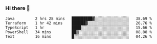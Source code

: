 ### Hi there 👋


<!--START_SECTION:waka-->
```text
Java         2 hrs 28 mins   █████████▓░░░░░░░░░░░░░░░   38.69 % 
Terraform    1 hr 42 mins    ██████▓░░░░░░░░░░░░░░░░░░   26.76 % 
TypeScript   1 hr            ████░░░░░░░░░░░░░░░░░░░░░   15.66 % 
PowerShell   34 mins         ██▒░░░░░░░░░░░░░░░░░░░░░░   08.88 % 
Text         16 mins         █░░░░░░░░░░░░░░░░░░░░░░░░   04.26 % 
```
<!--END_SECTION:waka-->

<!--
**ssrahul96/ssrahul96** is a ✨ _special_ ✨ repository because its `README.md` (this file) appears on your GitHub profile.

Here are some ideas to get you started:

- 🔭 I’m currently working on ...
- 🌱 I’m currently learning ...
- 👯 I’m looking to collaborate on ...
- 🤔 I’m looking for help with ...
- 💬 Ask me about ...
- 📫 How to reach me: ...
- 😄 Pronouns: ...
- ⚡ Fun fact: ...
-->

